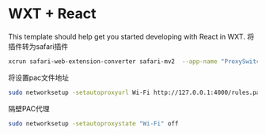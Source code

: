 # WXT + React

This template should help get you started developing with React in WXT.
将插件转为safari插件
```bash
xcrun safari-web-extension-converter safari-mv2  --app-name "ProxySwitcher" --macos-only
```
将设置pac文件地址
```bash
sudo networksetup -setautoproxyurl Wi-Fi http://127.0.0.1:4000/rules.pac
```
隔壁PAC代理
```bash
sudo networksetup -setautoproxystate "Wi-Fi" off
```